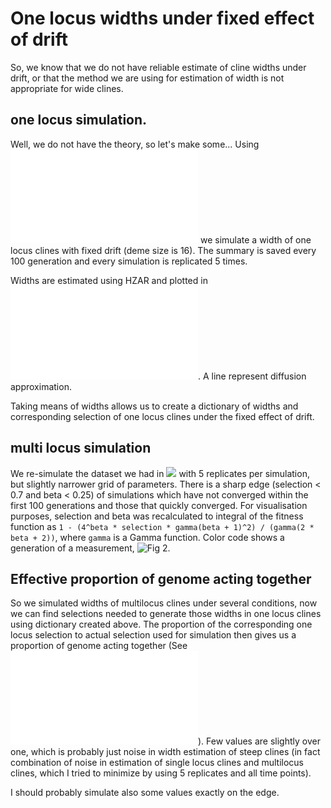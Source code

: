 # One locus widths under fixed effect of drift

So, we know that we do not have reliable estimate of cline widths under drift,
or that the method we are using for estimation of width is not appropriate for
wide clines.

## one locus simulation.

Well, we do not have the theory, so let's make some... Using ![setting](one_locus_setting.txt)
we simulate a width of one locus clines with fixed drift (deme size is 16).
The summary is saved every 100 generation and every simulation is replicated 5 times.

Widths are estimated using HZAR and plotted in ![Fig 1](widths_vs_selection_L1.pdf).
A line represent diffusion approximation.

Taking means of widths allows us to create a dictionary of widths and corresponding
selection of one locus clines under the fixed effect of drift.

## multi locus simulation

We re-simulate the dataset we had in ![](../73_searching_for_edge) with 5 replicates
per simulation, but slightly narrower grid of parameters. There is a sharp
edge (selection < 0.7 and beta < 0.25) of simulations which have not converged
within the first 100 generations and those that quickly converged. For visualisation
purposes, selection and beta was recalculated to integral of the fitness function
as `1 - (4^beta * selection * gamma(beta + 1)^2) / (gamma(2 * beta + 2))`, where
`gamma` is a Gamma function. Color code shows a generation of a measurement, ![Fig 2](multilocus_widths_vs_AUFC_and_generation).

## Effective proportion of genome acting together

So we simulated widths of multilocus clines under several conditions,
now we can find selections needed to generate those widths in one locus clines
using dictionary created above.
The proportion of the corresponding one locus selection to
actual selection used for simulation then gives us a proportion of genome
acting together (See ![Fig 3](proportion_of_genome_vs_selection.pdf)). Few values
are slightly over one, which is probably just noise in width estimation
of steep clines (in fact combination of noise in estimation of single locus clines
and multilocus clines, which I tried to minimize by using 5 replicates and all
time points).

I should probably simulate also some values exactly on the edge.
